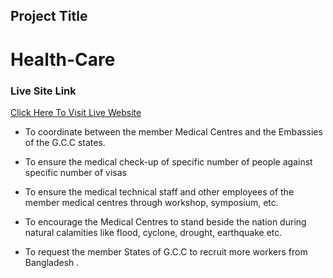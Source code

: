 ## Project Title
# Health-Care

### Live Site Link

[Click Here To Visit Live Website](https://health-care-clinic.firebaseapp.com/)

- To coordinate between the member Medical Centres and the Embassies of the G.C.C states.

- To ensure the medical check-up of specific number of people against specific number of visas

- To ensure the medical technical staff and other employees of the member medical centres through workshop, symposium, etc.

- To encourage the Medical Centres to stand beside the nation during natural calamities like flood, cyclone, drought, earthquake etc.

- To request the member States of G.C.C to recruit more workers from Bangladesh .